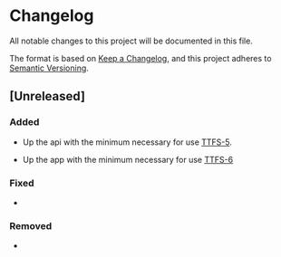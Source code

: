 # Changelog

All notable changes to this project will be documented in this file.

The format is based on [Keep a Changelog](https://keepachangelog.com/en/1.0.0/),
and this project adheres to [Semantic Versioning](https://semver.org/spec/v2.0.0.html).

## [Unreleased]

### Added

- Up the api with the minimum necessary for use [TTFS-5](https://guilhermetelesdev.atlassian.net/browse/TTFS-5).

- Up the app with the minimum necessary for use [TTFS-6]("https://guilhermetelesdev.atlassian.net/browse/TTFS-6")

### Fixed

- 

### Removed

- 
